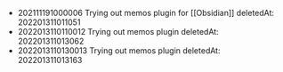 - 202111191000006 Trying out memos plugin for [[Obsidian]] deletedAt: 202201311011051
- 2022013110110012 Trying out memos plugin deletedAt: 202201311013062
- 2022013110130013 Trying out memos plugin deletedAt: 202201311013163